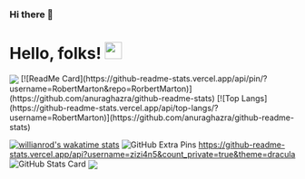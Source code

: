 ### Hi there 👋
# Hello, folks! <img src="https://raw.githubusercontent.com/MartinHeinz/MartinHeinz/master/wave.gif" width="30px">
<img align="center" src="https://github-readme-stats.vercel.app/api/<CARD_TYPE>/?username=<USERNAME>&theme=<THEME_NAME>" />
[![ReadMe Card](https://github-readme-stats.vercel.app/api/pin/?username=RobertMarton&repo=RorbertMarton)](https://github.com/anuraghazra/github-readme-stats)
[![Top Langs](https://github-readme-stats.vercel.app/api/top-langs/?username=RobertMarton)](https://github.com/anuraghazra/github-readme-stats)

[![willianrod's wakatime stats](https://github-readme-stats.vercel.app/api/wakatime?username=RobertMarton)](https://github.com/anuraghazra/github-readme-stats)
![GitHub Extra Pins](https://github-readme-stats.vercel.app/api/pin/?username=zizi4n5&repo=homebridge-switchbot-for-mac)
https://github-readme-stats.vercel.app/api?username=zizi4n5&count_private=true&theme=dracula
![GitHub Stats Card](https://github-readme-stats.vercel.app/api?username=RobertMarton&count_private=true&theme=gruvbox)
<img align="center" src="https://github-readme-stats.vercel.app/api/<GitHub Stats Card>/?username=<RobertMarton>&theme=<gruvbox>" />


<!--
**RobertMarton/RobertMarton** is a ✨ _special_ ✨ repository because its `README.md` (this file) appears on your GitHub profile.

Here are some ideas to get you started:

- 🔭 I’m currently working on ...
- 🌱 I’m currently learning ...
- 👯 I’m looking to collaborate on ...
- 🤔 I’m looking for help with ...
- 💬 Ask me about ...
- 📫 How to reach me: ...
- 😄 Pronouns: ...
- ⚡ Fun fact: ...
-->
